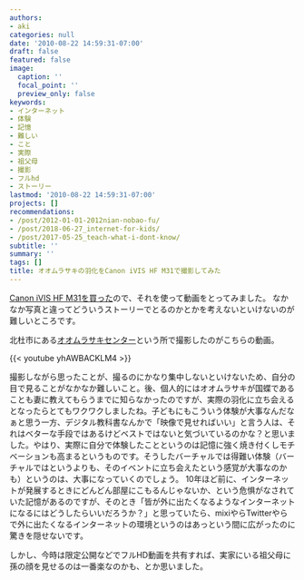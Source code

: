 ```yaml
---
authors:
- aki
categories: null
date: '2010-08-22 14:59:31-07:00'
draft: false
featured: false
image:
  caption: ''
  focal_point: ''
  preview_only: false
keywords:
- インターネット
- 体験
- 記憶
- 難しい
- こと
- 実際
- 祖父母
- 撮影
- フルhd
- ストーリー
lastmod: '2010-08-22 14:59:31-07:00'
projects: []
recommendations:
- /post/2012-01-01-2012nian-nobao-fu/
- /post/2018-06-27_internet-for-kids/
- /post/2017-05-25_teach-what-i-dont-know/
subtitle: ''
summary: ''
tags: []
title: オオムラサキの羽化をCanon iVIS HF M31で撮影してみた
---
```


[Canon iVIS HF M31を買った](https://chezo.uno/post/2010-06-26-canon-ivis-hf-m31gayatutekita-huruhdle-sii/)ので、それを使って動画をとってみました。
なかなか写真と違ってどういうストーリーでとるのかとかを考えないといけないのが難しいところです。

北杜市にある[オオムラサキセンター](http://www.city.hokuto.yamanashi.jp/~oomurasaki/)という所で撮影したのがこちらの動画。

{{< youtube yhAWBACKLM4 >}}

撮影しながら思ったことが、撮るのにかなり集中しないといけないため、自分の目で見ることがなかなか難しいこと。後、個人的にはオオムラサキが国蝶であることも妻に教えてもらうまでに知らなかったのですが、実際の羽化に立ち会えるとなったらとてもワクワクしましたね。子どもにもこういう体験が大事なんだなぁと思う一方、デジタル教科書なんかで「映像で見せればいい」と言う人は、それはベターな手段ではあるけどベストではないと気づいているのかな？と思いました。やはり、実際に自分で体験したことというのは記憶に強く焼き付くしモチベーションも高まるというものです。そうしたバーチャルでは得難い体験（バーチャルではというよりも、そのイベントに立ち会えたという感覚が大事なのかも）というのは、大事になっていくのでしょう。
10年ほど前に、インターネットが発展するときにどんどん部屋にこもるんじゃないか、という危惧がなされていた記憶があるのですが、そのとき「皆が外に出たくなるようなインターネットになるにはどうしたらいいだろうか？」と思っていたら、mixiやらTwitterやらで外に出たくなるインターネットの環境というのはあっという間に広がったのに驚きを隠せないです。

しかし、今時は限定公開などでフルHD動画を共有すれば、実家にいる祖父母に孫の顔を見せるのは一番楽なのかも、とか思いました。